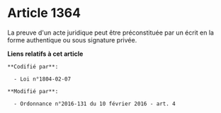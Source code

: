 # Article 1364

La preuve d'un acte juridique peut être préconstituée par un écrit en la forme authentique ou sous signature privée.

**Liens relatifs à cet article**

	**Codifié par**:

	  - Loi n°1804-02-07

	**Modifié par**:

	  - Ordonnance n°2016-131 du 10 février 2016 - art. 4
